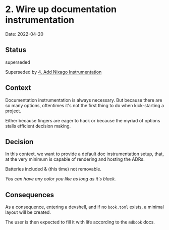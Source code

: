 # 2. Wire up documentation instrumentation

Date: 2022-04-20

## Status

superseded

Superseded by [4. Add Nixago Instrumentation](0004-add-nixago-instrumentation.md)

## Context

Documentation instrumentation is always necessary. But because there are so many options,
oftentimes it's not the first thing to do when kick-starting a project.

Either because fingers are eager to hack or because the myriad of options stalls efficient
decision making.

## Decision

In this context, we want to provide a default doc instrumentation setup, that, at the very
minimum is capable of rendering and hosting the ADRs.

Batteries included & (this time) not removable.

_You can have any color you like as long as it's black._

## Consequences

As a consequence, entering a devshell, and if no `book.toml` exists, a minimal layout will be
created.

The user is then expected to fill it with life according to the `mdbook` docs.
